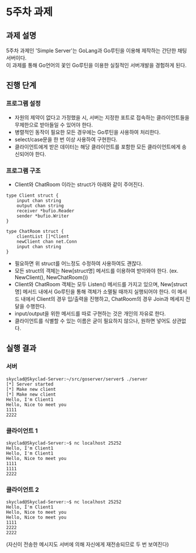 # 5주차 과제

## 과제 설명
5주차 과제인 'Simple Server'는 GoLang과 Go루틴을 이용해 제작하는 간단한 채팅 서버이다.  
이 과제를 통해 Go언어의 꽃인 Go루틴을 이용한 실질적인 서버개발을 경험하게 된다.

## 진행 단계

### 프로그램 설정
- 자원의 제약이 없다고 가정했을 시, 서버는 지정한 포트로 접속하는 클라이언트들을 무제한으로 받아들일 수 있어야 한다.
- 병렬적인 동작이 필요한 모든 경우에는 Go루틴을 사용하여 처리한다.
- select/case문을 한 번 이상 사용하여 구현한다.
- 클라이언트에게 받은 데이터는 해당 클라이언트를 포함한 모든 클라이언트에게 송신되어야 한다.

### 프로그램 구조
- Client와 ChatRoom 이라는 struct가 아래와 같이 주어진다.

```
type Client struct {
	input chan string
	output chan string
	receiver *bufio.Reader
	sender *bufio.Writer
}

type ChatRoom struct {
	clientList []*Client
	newClient chan net.Conn
	input chan string
}
```

- 필요하면 위 struct를 어느정도 수정하여 사용하여도 괜찮다.
- 모든 struct의 객체는 New[struct명] 메서드를 이용하여 받아와야 한다. (ex. NewClient(), NewChatRoom())
- Client와 ChatRoom 객체는 모두 Listen() 메서드를 가지고 있으며, New[struct명] 메서드 내에서 Go루틴을 통해 객체가 소멸될 때까지 실행되어야 한다. 이 메서드 내에서 Client의 경우 입/출력을 진행하고, ChatRoom의 경우 Join과 메세지 전달을 수행한다.
- input/output을 위한 메서드를 따로 구현하는 것은 개인의 자유로 한다.
- 클라이언트를 식별할 수 있는 이름은 굳이 필요하지 않으나, 원하면 넣어도 상관없다.


## 실행 결과

### 서버
```
skyclad@Skyclad-Server:~/src/goserver/server$ ./server
[*] Server started
[*] Make new client
[*] Make new client
Hello, I'm Client1
Hello, Nice to meet you
1111
2222
```


### 클라이언트 1
```
skyclad@Skyclad-Server:~$ nc localhost 25252
Hello, I'm Client1
Hello, I'm Client1
Hello, Nice to meet you
1111
1111
2222
```

### 클라이언트 2
```
skyclad@Skyclad-Server:~$ nc localhost 25252
Hello, I'm Client1
Hello, Nice to meet you
Hello, Nice to meet you
1111
2222
2222
```

(자신이 전송한 메시지도 서버에 의해 자신에게 재전송되므로 두 번 보여진다)